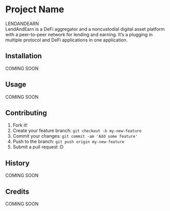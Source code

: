 # Project Name

LENDANDEARN <br>
LendAndEarn is a DeFi aggregator and a noncustodial digital asset platform with a peer-to-peer
network for lending and earning. It’s a plugging in multiple protocol and DeFi applications in one application.
## Installation

COMING SOON

## Usage

COMING SOON

## Contributing

1. Fork it!
2. Create your feature branch: `git checkout -b my-new-feature`
3. Commit your changes: `git commit -am 'Add some feature'`
4. Push to the branch: `git push origin my-new-feature`
5. Submit a pull request :D

## History

COMING SOON

## Credits

COMING SOON

